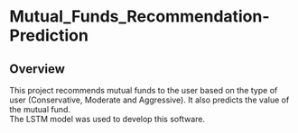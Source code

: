 # Mutual_Funds_Recommendation-Prediction
## Overview
This project recommends mutual funds to the user based on the type of user (Conservative, Moderate and Aggressive). It also predicts the value of the mutual fund.\
The LSTM model was used to develop this software.
